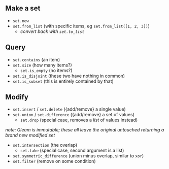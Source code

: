 ## Make a set

- `set.new`
- `set.from_list` (with specific items, eg `set.from_list([1, 2, 3])`)
  - *convert back with `set.to_list`*

## Query

- `set.contains` (an item)
- `set.size` (how many items?)
  - `set.is_empty` (no items?)
- `set.is_disjoint` (these two have nothing in common)
- `set.is_subset` (this is entirely contained by that)

## Modify

- `set.insert` / `set.delete` ({add/remove} a single value)
- `set.union` / `set.difference` ({add/remove} a set of values)
  - `set.drop` (special case, removes a *list* of values instead)

*note: Gleam is immutable; these all leave the original untouched returning a brand new modified set*

- `set.intersection` (the overlap)
   - `set.take` (special case, second argument is a list)
- `set.symmetric_difference` (union minus overlap, similar to `xor`)
- `set.filter` (remove on some condition)


